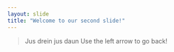 ```yaml
---
layout: slide
title: "Welcome to our second slide!"
---
```

>Jus drein jus daun
Use the left arrow to go back!
